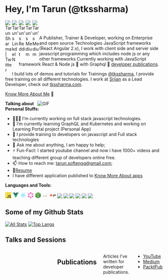 # Hey, I'm Tarun (@tkssharma)

<a href="https://twitter.com/tkssharma">
  <img align="left" alt="Tarun Sharma | Twitter" width="22px" src="https://cdn.jsdelivr.net/npm/simple-icons@v3/icons/twitter.svg" />
</a>
<a href="https://www.linkedin.com/in/tarun-sharma-03790254/">
  <img align="left" alt="Tarun's LinkdeIN" width="22px" src="https://cdn.jsdelivr.net/npm/simple-icons@v3/icons/linkedin.svg" />
</a>
<a href="https://www.reddit.com/user/tkssharma/">
  <img align="left" alt="Tarun's Reddit" width="22px" src="https://cdn.jsdelivr.net/npm/simple-icons@v3/icons/reddit.svg" />
</a>
<a href="https://medium.com/@tkssharma">
  <img align="left" alt="Tarun's Medium" width="22px" src="https://cdn.jsdelivr.net/npm/simple-icons@3.0.1/icons/medium.svg" />
</a>
<a href="https://github.com/tkssharma">
  <img align="left" alt="Tarun's Medium" width="22px" src="https://cdn.jsdelivr.net/npm/simple-icons@3.0.1/icons/github.svg" />
</a>

<br/>
<br/>

A Publisher, Trainer & Developer, working on Enterprise and open source Technologies JavaScript frameworks (React Angular 2.x), I work with client side and server side javascript programming which includes node js or any other frameworks Currently working with JavaScript framework React & Node js 🚀 with Graphql 🎉 [developer publications](/publications).



I build lots of demos and tutorials for Trainings [@tkssharma](https://github.com/tkssharma), I provide free training on all different technologies.
I work at [Srijan](https://www.srijan.net/) as a Lead Developer, check out [tkssharma.com](https://www.tkssharma.com/).

 [Know More About Me](https://profile.tkssharma.com) 🎉

  <img align="right" alt="GIF" width="400" src="https://github.com/tkssharma/tkssharma/blob/master/profile.gif" />

  
**Talking about Personal Stuffs:**

- 👨🏽‍💻 I’m currently working on full stack javascript technologies. 
- 🌱 I’m currently learning GraphQL and Kubernetes and working on Learning Portal project (Personal App)
- 🤔 I provide training to developers on javascript and Full stack technologies
- 💬 Ask me about anything, I am happy to help;
- ⚡️ Fun-Fact: I started youtube channel and now i have 1000+ videos and teaching different group of developers online free.
- 📫 How to reach me: tarun.softengg@gmail.com;
- 📝[Resume](https://tkssharma.com/resume/)
- I have different application published to [Know More About apps](https://profile.tkssharma.com)

**Languages and Tools:**  

<code><img height="20" src="https://raw.githubusercontent.com/github/explore/80688e429a7d4ef2fca1e82350fe8e3517d3494d/topics/javascript/javascript.png"></code>
<code><img height="20" src="https://raw.githubusercontent.com/github/explore/80688e429a7d4ef2fca1e82350fe8e3517d3494d/topics/vue/vue.png"></code>
<code><img height="20" src="https://raw.githubusercontent.com/github/explore/80688e429a7d4ef2fca1e82350fe8e3517d3494d/topics/react/react.png"></code>
<code><img height="20" src="https://raw.githubusercontent.com/github/explore/5c058a388828bb5fde0bcafd4bc867b5bb3f26f3/topics/graphql/graphql.png"></code>
<code><img height="20" src="https://raw.githubusercontent.com/github/explore/80688e429a7d4ef2fca1e82350fe8e3517d3494d/topics/nodejs/nodejs.png"></code>
<code><img height="20" src="https://raw.githubusercontent.com/github/explore/80688e429a7d4ef2fca1e82350fe8e3517d3494d/topics/mysql/mysql.png"></code>
<code><img height="20" src="https://raw.githubusercontent.com/github/explore/80688e429a7d4ef2fca1e82350fe8e3517d3494d/topics/git/git.png"></code>
<code><img height="20" src="https://github.com/tkssharma/tkssharma.com/blob/master/content/thumbnails/webpack.png"></code>
<code><img height="20" src="https://github.com/tkssharma/tkssharma.com/blob/master/content/thumbnails/typescript.png"></code>
<code><img height="20" src="https://github.com/tkssharma/tkssharma.com/blob/master/content/thumbnails/angular.png"></code>
<code><img height="20" src="https://github.com/tkssharma/tkssharma.com/blob/master/content/thumbnails/nestjs.png"></code>
<code><img height="20" src="https://github.com/tkssharma/tkssharma.com/blob/master/content/thumbnails/docker.png"></code>
<code><img height="20" src="https://github.com/tkssharma/tkssharma.com/blob/master/content/thumbnails/k8s.png"></code>


## Some of my Github Stats
[![All Stats](https://github-readme-stats-axpwmfcg3.vercel.app/api?username=tkssharma&show_icons=true&include_all_commits=true&count_private=true&hide=contribs)](https://github.com/tkssharma)
[![Top Langs](https://github-readme-stats-axpwmfcg3.vercel.app/api/top-langs/?username=tkssharma&layout=compact)](https://github.com/tkssharma)



## Talks and Sessions

<div class="project-grid">

<div class="columns is-multiline is-mobile">

<div class="column is-12-mobile is-half-tablet is-one-third-desktop">

> Snippets from Tarun Sharma’s session @drupalcamplondon on Reusing Components between [#Angular](https://twitter.com/hashtag/Angular?src=hash&ref_src=twsrc%5Etfw), [#React](https://twitter.com/hashtag/React?src=hash&ref_src=twsrc%5Etfw), [#Vue](https://twitter.com/hashtag/Vue?src=hash&ref_src=twsrc%5Etfw) and Web-Components. [pic.twitter.com/zgnLRVaD1V](https://t.co/zgnLRVaD1V)
> 
> — SRIJAN (@Srijan) [March 3, 2019](https://twitter.com/Srijan/status/1102189489248595968?ref_src=twsrc%5Etfw)

</div>

<div class="column is-12-mobile is-half-tablet is-one-third-desktop">

> Tarun Sharma, [#MEAN](https://twitter.com/hashtag/MEAN?src=hash&ref_src=twsrc%5Etfw) & [#JS](https://twitter.com/hashtag/JS?src=hash&ref_src=twsrc%5Etfw) developer, shares his thoughts about ES6 & [#babel](https://twitter.com/hashtag/babel?src=hash&ref_src=twsrc%5Etfw) - Follow him on Twitter - [@tkssharma](https://twitter.com/tkssharma?ref_src=twsrc%5Etfw) for more updates [#FEConfIN](https://twitter.com/hashtag/FEConfIN?src=hash&ref_src=twsrc%5Etfw) [pic.twitter.com/5iKsEQBFJc](https://t.co/5iKsEQBFJc)
> 
> — TO THE NEW (@TOTHENEW) [February 18, 2017](https://twitter.com/TOTHENEW/status/832824339728855040?ref_src=twsrc%5Etfw)

</div>

<div class="column is-12-mobile is-half-tablet is-one-third-desktop">

> My flash talk on Graphql [@ReactJS_News](https://twitter.com/ReactJS_News?ref_src=twsrc%5Etfw) [@reactjs](https://twitter.com/reactjs?ref_src=twsrc%5Etfw) [@js_channel](https://twitter.com/js_channel?ref_src=twsrc%5Etfw) [pic.twitter.com/pubJpYwVvT](https://t.co/pubJpYwVvT)
> 
> — Tarun Sharma (@tkssharma) [July 15, 2016](https://twitter.com/tkssharma/status/754009965145251840?ref_src=twsrc%5Etfw)

</div>

<div class="column is-12-mobile is-half-tablet is-one-third-desktop">

> My Talk on React Redux , Managing state using Redux for React apps [@Srijan](https://twitter.com/Srijan?ref_src=twsrc%5Etfw) [@reactjsdelhi](https://twitter.com/reactjsdelhi?ref_src=twsrc%5Etfw) [pic.twitter.com/dAsMvY8W88](https://t.co/dAsMvY8W88)
> 
> — Tarun Sharma (@tkssharma) [August 8, 2016](https://twitter.com/tkssharma/status/762536772140171264?ref_src=twsrc%5Etfw)

</div>

<div class="column is-12-mobile is-half-tablet is-one-third-desktop">

> [#ReactJS](https://twitter.com/hashtag/ReactJS?src=hash&ref_src=twsrc%5Etfw) & [#Redux](https://twitter.com/hashtag/Redux?src=hash&ref_src=twsrc%5Etfw) make one sweet pair! Join us at [https://t.co/peCxkWkvXT](https://t.co/peCxkWkvXT) & explore how they impact future [#webapps](https://twitter.com/hashtag/webapps?src=hash&ref_src=twsrc%5Etfw). [pic.twitter.com/20hhTK3Nu6](https://t.co/20hhTK3Nu6)
> 
> — SRIJAN (@Srijan) [August 16, 2016](https://twitter.com/Srijan/status/765563784631033856?ref_src=twsrc%5Etfw)

</div>

<div class="column is-12-mobile is-half-tablet is-one-third-desktop">

> [@tkssharma](https://twitter.com/tkssharma?ref_src=twsrc%5Etfw) is presenting at [#DrupalCampGoa](https://twitter.com/hashtag/DrupalCampGoa?src=hash&ref_src=twsrc%5Etfw) today. Our resident JavaScript expert will be talking about "Reusing Components between Angular, React, Vue, Ember, and Web-Components". Join him in the Beta room-3:30- 4:50\. [https://t.co/2k2VqF8kY1](https://t.co/2k2VqF8kY1) [pic.twitter.com/LP1VxYdyNO](https://t.co/LP1VxYdyNO)
> 
> — SRIJAN (@Srijan) [March 10, 2018](https://twitter.com/Srijan/status/972406714875154432?ref_src=twsrc%5Etfw)

</div>

<div class="column is-12-mobile is-half-tablet is-one-third-desktop">

> [@tkssharma](https://twitter.com/tkssharma?ref_src=twsrc%5Etfw) is presenting at [#DrupalCampGoa](https://twitter.com/hashtag/DrupalCampGoa?src=hash&ref_src=twsrc%5Etfw) today. Our resident JavaScript expert will be talking about "Reusing Components between Angular, React, Vue, Ember, and Web-Components". Join him in the Beta room-3:30- 4:50\. [https://t.co/2k2VqF8kY1](https://t.co/2k2VqF8kY1) [pic.twitter.com/LP1VxYdyNO](https://t.co/LP1VxYdyNO)
> 
> — SRIJAN (@Srijan) [March 10, 2018](https://twitter.com/Srijan/status/972406714875154432?ref_src=twsrc%5Etfw)

</div>

<div class="column is-12-mobile is-half-tablet is-one-third-desktop">

> I just published Learning Typescript in Depth [https://t.co/ZbHQrRaIBB](https://t.co/ZbHQrRaIBB)
> 
> — Tarun Sharma (@tkssharma) [October 28, 2018](https://twitter.com/tkssharma/status/1056612096945860613?ref_src=twsrc%5Etfw)

</div>

## Publications

Articles I've written for developer publications.

- [YouTube](https://tkssharma.com/publications/#youtube)
- [Medium](https://medium.com/@tkssharma)
- [PacktPub](/publications/#packt)
